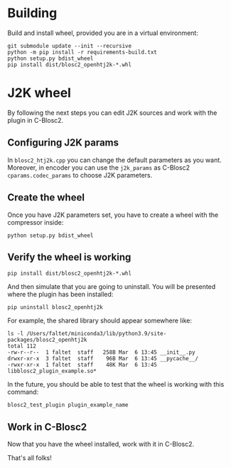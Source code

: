 # Building

Build and install wheel, provided you are in a virtual environment:

    git submodule update --init --recursive
    python -m pip install -r requirements-build.txt
    python setup.py bdist_wheel
    pip install dist/blosc2_openhtj2k-*.whl

# J2K wheel

By following the next steps you can edit J2K sources and work with the plugin in C-Blosc2.

## Configuring J2K params

In `blosc2_htj2k.cpp` you can change the default parameters as you want.
Moreover, in encoder you can use the `j2k_params` as C-Blosc2 `cparams.codec_params` to choose J2K parameters.

## Create the wheel

Once you have J2K parameters set, you have to create a wheel with the compressor inside:

```shell
python setup.py bdist_wheel
```

## Verify the wheel is working

```shell
pip install dist/blosc2_openhtj2k-*.whl
```

And then simulate that you are going to uninstall.  You will be presented where the plugin has been installed:

```shell
pip uninstall blosc2_openhtj2k
```

For example, the shared library should appear somewhere like:

```shell
ls -l /Users/faltet/miniconda3/lib/python3.9/site-packages/blosc2_openhtj2k
total 112
-rw-r--r--  1 faltet  staff   258B Mar  6 13:45 __init__.py
drwxr-xr-x  3 faltet  staff    96B Mar  6 13:45 __pycache__/
-rwxr-xr-x  1 faltet  staff    48K Mar  6 13:45 libblosc2_plugin_example.so*
```

In the future, you should be able to test that the wheel is working with this command:

```shell
blosc2_test_plugin plugin_example_name
```
## Work in C-Blosc2

Now that you have the wheel installed, work with it in C-Blosc2.

That's all folks!
